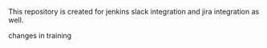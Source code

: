 This repository is created for jenkins slack integration and jira integration as well.

changes in training
